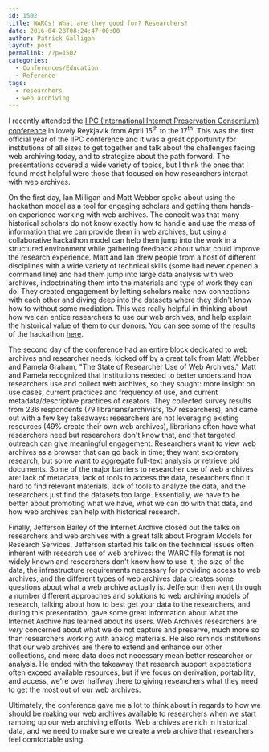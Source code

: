 ```yaml
---
id: 1502
title: WARCs! What are they good for? Researchers!
date: 2016-04-28T08:24:47+00:00
author: Patrick Galligan
layout: post
permalink: /?p=1502
categories:
  - Conferences/Education
  - Reference
tags:
  - researchers
  - web archiving
---
```

I recently attended the [IIPC (International Internet Preservation Consortium) conference](http://www.netpreserve.org/general-assembly/2016/schedule) in lovely Reykjavik from April 15<sup>th</sup> to the 17<sup>th</sup>. This was the first official year of the IIPC conference and it was a great opportunity for institutions of all sizes to get together and talk about the challenges facing web archiving today, and to strategize about the path forward. The presentations covered a wide variety of topics, but I think the ones that I found most helpful were those that focused on how researchers interact with web archives.<!--more-->

On the first day, Ian Milligan and Matt Webber spoke about using the hackathon model as a tool for engaging scholars and getting them hands-on experience working with web archives. The conceit was that many historical scholars do not know exactly how to handle and use the mass of information that we can provide them in web archives, but using a collaborative hackathon model can help them jump into the work in a structured environment while gathering feedback about what could improve the research experience. Matt and Ian drew people from a host of different disciplines with a wide variety of technical skills (some had never opened a command line) and had them jump into large data analysis with web archives, indoctrinating them into the materials and type of work they can do. They created engagement by letting scholars make new connections with each other and diving deep into the datasets where they didn't know how to without some mediation. This was really helpful in thinking about how we can entice researchers to use our web archives, and help explain the historical value of them to our donors. You can see some of the results of the hackathon [here](https://github.com/web-archive-group/hackathon/tree/master/Projects).

The second day of the conference had an entire block dedicated to web archives and researcher needs, kicked off by a great talk from Matt Webber and Pamela Graham, "The State of Researcher Use of Web Archives." Matt and Pamela recognized that institutions needed to better understand how researchers use and collect web archives, so they sought: more insight on use cases, current practices and frequency of use, and current metadata/descriptive practices of creators. They collected survey results from 236 respondents (79 librarians/archivists, 157 researchers), and came out with a few key takeaways: researchers are not leveraging existing resources (49% create their own web archives), librarians often have what researchers need but researchers don't know that, and that targeted outreach can give meaningful engagement. Researchers want to view web archives as a browser that can go back in time; they want exploratory research, but some want to aggregate full-text analysis or retrieve old documents. Some of the major barriers to researcher use of web archives are: lack of metadata, lack of tools to access the data, researchers find it hard to find relevant materials, lack of tools to analyze the data, and the researchers just find the datasets too large. Essentially, we have to be better about promoting what we have, what we can do with that data, and how web archives can help with historical research.

Finally, Jefferson Bailey of the Internet Archive closed out the talks on researchers and web archives with a great talk about Program Models for Research Services. Jefferson started his talk on the technical issues often inherent with research use of web archives: the WARC file format is not widely known and researchers don't know how to use it, the size of the data, the infrastructure requirements necessary for providing access to web archives, and the different types of web archives data creates some questions about what a web archive actually is. Jefferson then went through a number different approaches and solutions to web archiving models of research, talking about how to best get your data to the researchers, and during this presentation, gave some great information about what the Internet Archive has learned about its users. Web Archives researchers are _very_ concerned about what we do not capture and preserve, much more so than researchers working with analog materials. He also reminds institutions that our web archives are there to extend and enhance our other collections, and more data does not necessary mean better researcher or analysis. He ended with the takeaway that research support expectations often exceed available resources, but if we focus on derivation, portability, and access, we're over halfway there to giving researchers what they need to get the most out of our web archives.

Ultimately, the conference gave me a lot to think about in regards to how we should be making our web archives available to researchers when we start ramping up our web archiving efforts. Web archives are rich in historical data, and we need to make sure we create a web archive that researchers feel comfortable using.
